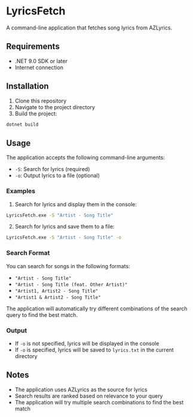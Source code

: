# LyricsFetch

A command-line application that fetches song lyrics from AZLyrics.

## Requirements

- .NET 9.0 SDK or later
- Internet connection

## Installation

1. Clone this repository
2. Navigate to the project directory
3. Build the project:
```bash
dotnet build
```

## Usage

The application accepts the following command-line arguments:

- `-S`: Search for lyrics (required)
- `-o`: Output lyrics to a file (optional)

### Examples

1. Search for lyrics and display them in the console:
```bash
LyricsFetch.exe -S "Artist - Song Title"
```

2. Search for lyrics and save them to a file:
```bash
LyricsFetch.exe -S "Artist - Song Title" -o
```

### Search Format

You can search for songs in the following formats:
- `"Artist - Song Title"`
- `"Artist - Song Title (feat. Other Artist)"`
- `"Artist1, Artist2 - Song Title"`
- `"Artist1 & Artist2 - Song Title"`

The application will automatically try different combinations of the search query to find the best match.

### Output

- If `-o` is not specified, lyrics will be displayed in the console
- If `-o` is specified, lyrics will be saved to `lyrics.txt` in the current directory

## Notes

- The application uses AZLyrics as the source for lyrics
- Search results are ranked based on relevance to your query
- The application will try multiple search combinations to find the best match 
